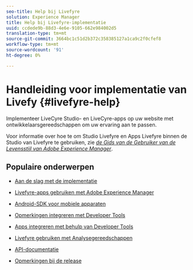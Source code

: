 ```yaml
---
seo-title: Help bij Livefyre
solution: Experience Manager
title: Help bij Livefyre-implementatie
uuid: ccdede9b-88d3-4e6e-9105-662e984002d5
translation-type: tm+mt
source-git-commit: 3664bc1c51d2b372c358385127a1ca9c2f0cfef8
workflow-type: tm+mt
source-wordcount: '91'
ht-degree: 0%

---
```



# Handleiding voor implementatie van Livefy {#livefyre-help}

Implementeer LiveCyre Studio- en LiveCyre-apps op uw website met ontwikkelaarsgereedschappen om uw ervaring aan te passen.

Voor informatie over hoe te om Studio Livefyre en Apps Livefyre binnen de Studio van Livefyre te gebruiken, zie [*de Gids van de Gebruiker van de Levensstijl van Adobe Experience Manager*](/help/using/home.md).

## Populaire onderwerpen

* [Aan de slag met de implementatie](c-getting-started/c-getting-started.md)

* [Livefyre-apps gebruiken met Adobe Experience Manager](https://helpx.adobe.com/experience-manager/6-4/sites/administering/using/livefyre.html)

* [Android-SDK voor mobiele apparaten](c-mobile-sdks/c-android-sdk.md)

* [Opmerkingen integreren met Developer Tools](/help/implementation/c-app-integrations/c-comments-integration/c-comments-integration.md)

* [Apps integreren met behulp van Developer Tools](/help/implementation/c-getting-started/c-implementation-process/c-implementation-process.md)

* [Livefyre gebruiken met Analysegereedschappen](/help/implementation/livefyre-analytics/livefyre-analytics.md)

* [API-documentatie](https://api.livefyre.com)

* [Opmerkingen bij de release](/help/using/c-rn/c-rn.md)